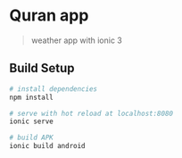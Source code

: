 # Quran app

> weather app with ionic 3

## Build Setup

``` bash
# install dependencies
npm install

# serve with hot reload at localhost:8080
ionic serve

# build APK
ionic build android

```
